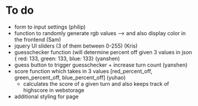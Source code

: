 # To do

- form to input settings (philip)
- function to randomly generate rgb values --> and also display color in the frontend (Sam) 
- jquery UI sliders (3 of them between 0-255) (Kris)
- guesschecker function (will determine percent off given 3 values in json { red: 133, green: 133, blue: 133} (yanshen)  
- guess button to trigger guesschecker + increase turn count (yanshen)
- score function which takes in 3 values [red_percent_off, green_percent_off, blue_percent_off] (yuhao)
  - calculates the score of a given turn and also keeps track of highscore in webstorage
- additional styling for page



